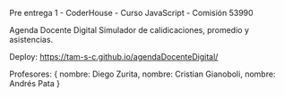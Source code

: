 Pre entrega 1 - CoderHouse - Curso JavaScript - Comisión 53990

Agenda Docente Digital 
Simulador de calidicaciones, promedio y asistencias.

Deploy:
https://tam-s-c.github.io/agendaDocenteDigital/

Profesores: {
nombre: Diego Zurita, 
nombre: Cristian Gianoboli,
nombre: Andrés Pata }
